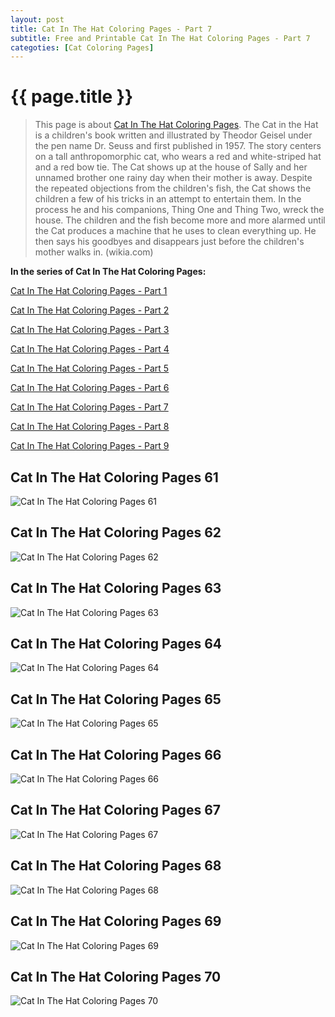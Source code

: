 ```yaml
---
layout: post
title: Cat In The Hat Coloring Pages - Part 7
subtitle: Free and Printable Cat In The Hat Coloring Pages - Part 7
categoties: [Cat Coloring Pages]
---
```

{{ page.title }}
================
> This page is about [Cat In The Hat Coloring Pages](https://hoanghabelle.github.io/). The Cat in the Hat is a children's book written and illustrated by Theodor Geisel under the pen name Dr. Seuss and first published in 1957. The story centers on a tall anthropomorphic cat, who wears a red and white-striped hat and a red bow tie. The Cat shows up at the house of Sally and her unnamed brother one rainy day when their mother is away. Despite the repeated objections from the children's fish, the Cat shows the children a few of his tricks in an attempt to entertain them. In the process he and his companions, Thing One and Thing Two, wreck the house. The children and the fish become more and more alarmed until the Cat produces a machine that he uses to clean everything up. He then says his goodbyes and disappears just before the children's mother walks in. (wikia.com)

**In the series of Cat In The Hat Coloring Pages:**

[Cat In The Hat Coloring Pages - Part 1](https://hoanghabelle.github.io/2017/11/06/Cat-In-The-Hat-Coloring-Pages-part-1.html)

[Cat In The Hat Coloring Pages - Part 2](https://hoanghabelle.github.io/2017/11/06/Cat-In-The-Hat-Coloring-Pages-part-2.html)

[Cat In The Hat Coloring Pages - Part 3](https://hoanghabelle.github.io/2017/11/06/Cat-In-The-Hat-Coloring-Pages-part-3.html)

[Cat In The Hat Coloring Pages - Part 4](https://hoanghabelle.github.io/2017/11/06/Cat-In-The-Hat-Coloring-Pages-part-4.html)

[Cat In The Hat Coloring Pages - Part 5](https://hoanghabelle.github.io/2017/11/06/Cat-In-The-Hat-Coloring-Pages-part-5.html)

[Cat In The Hat Coloring Pages - Part 6](https://hoanghabelle.github.io/2017/11/06/Cat-In-The-Hat-Coloring-Pages-part-6.html)

[Cat In The Hat Coloring Pages - Part 7](https://hoanghabelle.github.io/2017/11/06/Cat-In-The-Hat-Coloring-Pages-part-7.html)

[Cat In The Hat Coloring Pages - Part 8](https://hoanghabelle.github.io/2017/11/06/Cat-In-The-Hat-Coloring-Pages-part-8.html)

[Cat In The Hat Coloring Pages - Part 9](https://hoanghabelle.github.io/2017/11/06/Cat-In-The-Hat-Coloring-Pages-part-9.html)

## Cat In The Hat Coloring Pages 61
![Cat In The Hat Coloring Pages 61](https://hoanghabelle.github.io/img/Cat-In-The-Hat-Coloring-Pages%20(61).jpg "Cat In The Hat Coloring Pages 61")

## Cat In The Hat Coloring Pages 62
![Cat In The Hat Coloring Pages 62](https://hoanghabelle.github.io/img/Cat-In-The-Hat-Coloring-Pages%20(62).jpg "Cat In The Hat Coloring Pages 62")

## Cat In The Hat Coloring Pages 63
![Cat In The Hat Coloring Pages 63](https://hoanghabelle.github.io/img/Cat-In-The-Hat-Coloring-Pages%20(63).jpg "Cat In The Hat Coloring Pages 63")

## Cat In The Hat Coloring Pages 64
![Cat In The Hat Coloring Pages 64](https://hoanghabelle.github.io/img/Cat-In-The-Hat-Coloring-Pages%20(64).jpg "Cat In The Hat Coloring Pages 64")

<script async src="//pagead2.googlesyndication.com/pagead/js/adsbygoogle.js"></script><ins class="adsbygoogle" style="display:block" data-ad-format="fluid" data-ad-layout-key="-8i+1w-dq+e9+ft" data-ad-client="ca-pub-6753140515841889" data-ad-slot="6190446671"></ins> <script> (adsbygoogle = window.adsbygoogle || []).push({}); </script>

## Cat In The Hat Coloring Pages 65
![Cat In The Hat Coloring Pages 65](https://hoanghabelle.github.io/img/Cat-In-The-Hat-Coloring-Pages%20(65).jpg "Cat In The Hat Coloring Pages 65")

## Cat In The Hat Coloring Pages 66
![Cat In The Hat Coloring Pages 66](https://hoanghabelle.github.io/img/Cat-In-The-Hat-Coloring-Pages%20(66).jpg "Cat In The Hat Coloring Pages 66")

## Cat In The Hat Coloring Pages 67
![Cat In The Hat Coloring Pages 67](https://hoanghabelle.github.io/img/Cat-In-The-Hat-Coloring-Pages%20(67).jpg "Cat In The Hat Coloring Pages 67")

## Cat In The Hat Coloring Pages 68
![Cat In The Hat Coloring Pages 68](https://hoanghabelle.github.io/img/Cat-In-The-Hat-Coloring-Pages%20(68).jpg "Cat In The Hat Coloring Pages 68")

<script async src="//pagead2.googlesyndication.com/pagead/js/adsbygoogle.js"></script><ins class="adsbygoogle" style="display:block" data-ad-format="fluid" data-ad-layout-key="-8i+1w-dq+e9+ft" data-ad-client="ca-pub-6753140515841889" data-ad-slot="6190446671"></ins> <script> (adsbygoogle = window.adsbygoogle || []).push({}); </script>

## Cat In The Hat Coloring Pages 69
![Cat In The Hat Coloring Pages 69](https://hoanghabelle.github.io/img/Cat-In-The-Hat-Coloring-Pages%20(69).jpg "Cat In The Hat Coloring Pages 69")

## Cat In The Hat Coloring Pages 70
![Cat In The Hat Coloring Pages 70](https://hoanghabelle.github.io/img/Cat-In-The-Hat-Coloring-Pages%20(70).jpg "Cat In The Hat Coloring Pages 70")

